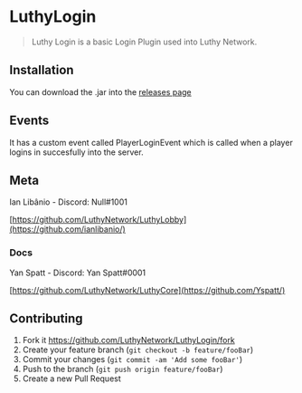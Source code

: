# LuthyLogin

> Luthy Login is a basic Login Plugin used into Luthy Network.

## Installation

You can download the .jar into the [releases page](https://github.com/LuthyNetwork/LuthyLogin/releases/)

## Events

It has a custom event called PlayerLoginEvent which is called when a player logins in succesfully into the server.

## Meta

Ian Libânio - Discord: Null#1001

[https://github.com/LuthyNetwork/LuthyLobby](https://github.com/ianlibanio/)

### Docs

Yan Spatt - Discord: Yan Spatt#0001

[https://github.com/LuthyNetwork/LuthyCore](https://github.com/Yspatt/)

## Contributing

 1. Fork it <https://github.com/LuthyNetwork/LuthyLogin/fork>
 2. Create your feature branch (`git checkout -b feature/fooBar`)
 3. Commit your changes (`git commit -am 'Add some fooBar'`)
 4. Push to the branch (`git push origin feature/fooBar`)
 5. Create a new Pull Request
